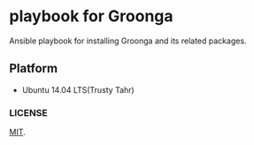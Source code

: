 playbook for Groonga
===

Ansible playbook for installing Groonga and its related packages.

## Platform

* Ubuntu 14.04 LTS(Trusty Tahr)

### LICENSE

[MIT](LICENSE).
